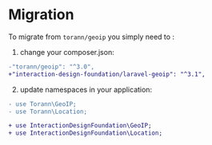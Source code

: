 # Migration
To migrate from `torann/geoip` you simply need to :

1. change your composer.json:
```diff
-"torann/geoip": "^3.0",
+"interaction-design-foundation/laravel-geoip": "^3.1",
```

2. update namespaces in your application:
```diff
- use Torann\GeoIP;
- use Torann\Location;

+ use InteractionDesignFoundation\GeoIP;
+ use InteractionDesignFoundation\Location;
```
